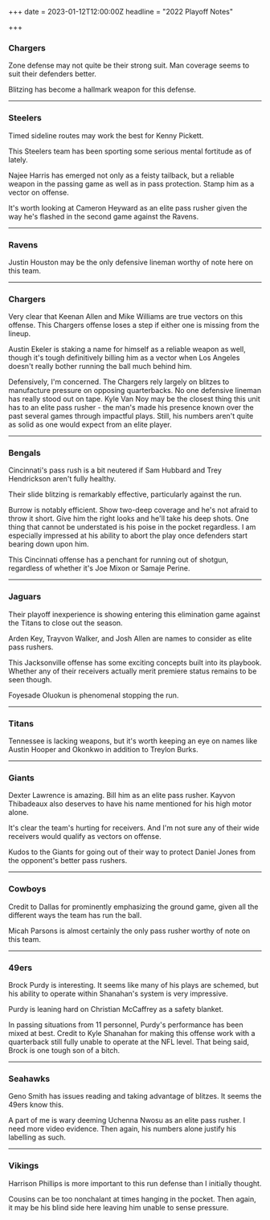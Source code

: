 +++
date = 2023-01-12T12:00:00Z
headline = "2022 Playoff Notes"

+++
### Chargers

Zone defense may not quite be their strong suit. Man coverage seems to suit their defenders better.

Blitzing has become a hallmark weapon for this defense.

***

### Steelers

Timed sideline routes may work the best for Kenny Pickett.

This Steelers team has been sporting some serious mental fortitude as of lately.

Najee Harris has emerged not only as a feisty tailback, but a reliable weapon in the passing game as well as in pass protection. Stamp him as a vector on offense.

It's worth looking at Cameron Heyward as an elite pass rusher given the way he's flashed in the second game against the Ravens.

***

### Ravens

Justin Houston may be the only defensive lineman worthy of note here on this team.

***

### Chargers

Very clear that Keenan Allen and Mike Williams are true vectors on this offense. This Chargers offense loses a step if either one is missing from the lineup.

Austin Ekeler is staking a name for himself as a reliable weapon as well, though it's tough definitively billing him as a vector when Los Angeles doesn't really bother running the ball much behind him.

Defensively, I'm concerned. The Chargers rely largely on blitzes to manufacture pressure on opposing quarterbacks. No one defensive lineman has really stood out on tape. Kyle Van Noy may be the closest thing this unit has to an elite pass rusher - the man's made his presence known over the past several games through impactful plays. Still, his numbers aren't quite as solid as one would expect from an elite player.

***

### Bengals

Cincinnati's pass rush is a bit neutered if Sam Hubbard and Trey Hendrickson aren't fully healthy.

Their slide blitzing is remarkably effective, particularly against the run.

Burrow is notably efficient. Show two-deep coverage and he's not afraid to throw it short. Give him the right looks and he'll take his deep shots. One thing that cannot be understated is his poise in the pocket regardless. I am especially impressed at his ability to abort the play once defenders start bearing down upon him.

This Cincinnati offense has a penchant for running out of shotgun, regardless of whether it's Joe Mixon or Samaje Perine.

***

### Jaguars

Their playoff inexperience is showing entering this elimination game against the Titans to close out the season.

Arden Key, Trayvon Walker, and Josh Allen are names to consider as elite pass rushers.

This Jacksonville offense has some exciting concepts built into its playbook. Whether any of their receivers actually merit premiere status remains to be seen though.

Foyesade Oluokun is phenomenal stopping the run.

***

### Titans

Tennessee is lacking weapons, but it's worth keeping an eye on names like Austin Hooper and Okonkwo in addition to Treylon Burks.

***

### Giants

Dexter Lawrence is amazing. Bill him as an elite pass rusher. Kayvon Thibadeaux also deserves to have his name mentioned for his high motor alone.

It's clear the team's hurting for receivers. And I'm not sure any of their wide receivers would qualify as vectors on offense.

Kudos to the Giants for going out of their way to protect Daniel Jones from the opponent's better pass rushers.

***

### Cowboys

Credit to Dallas for prominently emphasizing the ground game, given all the different ways the team has run the ball.

Micah Parsons is almost certainly the only pass rusher worthy of note on this team.

***

### 49ers

Brock Purdy is interesting. It seems like many of his plays are schemed, but his ability to operate within Shanahan's system is very impressive.

Purdy is leaning hard on Christian McCaffrey as a safety blanket.

In passing situations from 11 personnel, Purdy's performance has been mixed at best. Credit to Kyle Shanahan for making this offense work with a quarterback still fully unable to operate at the NFL level. That being said, Brock is one tough son of a bitch.

***

### Seahawks

Geno Smith has issues reading and taking advantage of blitzes. It seems the 49ers know this.

A part of me is wary deeming Uchenna Nwosu as an elite pass rusher. I need more video evidence. Then again, his numbers alone justify his labelling as such.

***

### Vikings

Harrison Phillips is more important to this run defense than I initially thought.

Cousins can be too nonchalant at times hanging in the pocket. Then again, it may be his blind side here leaving him unable to sense pressure.